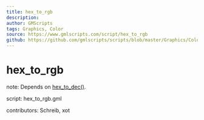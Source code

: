 ```yaml
---
title: hex_to_rgb
description: 
author: GMScripts
tags: Graphics, Color
source: https://www.gmlscripts.com/script/hex_to_rgb
github: https://github.com/gmlscripts/scripts/blob/master/Graphics/Color/hex_to_rgb.gml
---
```


hex_to_rgb
==========

note: Depends on [hex_to_dec()](hex_to_dec).

script: hex_to_rgb.gml

contributors: Schreib, xot
